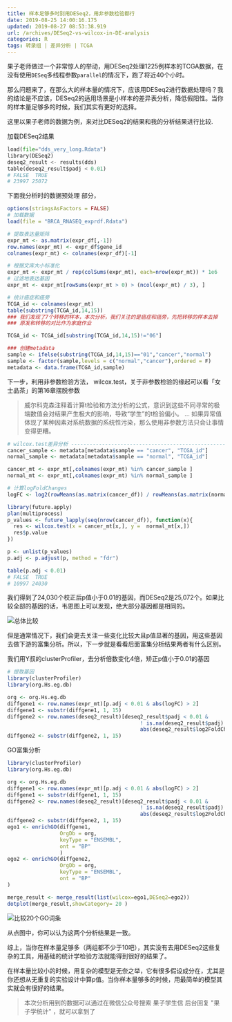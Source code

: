 ```yaml
---
title: 样本足够多时别用DESeq2，用非参数检验都行
date: 2019-08-25 14:00:16.175
updated: 2019-08-27 08:53:38.919
url: /archives/DESeq2-vs-wilcox-in-DE-analysis
categories: R
tags: 转录组 | 差异分析 | TCGA
---
```


果子老师做过一个非常惊人的举动，用DESeq2处理1225例样本的TCGA数据，在没有使用`DESeq`多线程参数`parallel`的情况下，跑了将近40个小时。

那么问题来了，在那么大的样本量的情况下，应该用DESeq2进行数据处理吗？我的结论是不应该，DESeq2的适用场景是小样本的差异表分析，降低假阳性。当你的样本量足够多的时候，我们其实有更好的选择。

这里以果子老师的数据为例，来对比DESeq2的结果和我的分析结果进行比较.

加载DESeq2结果

```python
load(file="dds_very_long.Rdata")
library(DESeq2)
deseq2_result <- results(dds)
table(deseq2_result$padj < 0.01)
# FALSE  TRUE 
# 23997 25072
```

下面我分析时的数据预处理 部分，

```r
options(stringsAsFactors = FALSE)
# 加载数据
load(file = "BRCA_RNASEQ_exprdf.Rdata")

# 提取表达量矩阵
expr_mt <- as.matrix(expr_df[,-1])
row.names(expr_mt) <- expr_df$gene_id
colnames(expr_mt) <- colnames(expr_df)[-1]

# 根据文库大小标准化
expr_mt <- expr_mt / rep(colSums(expr_mt), each=nrow(expr_mt)) * 1e6
# 过滤地表达基因
expr_mt <- expr_mt[rowSums(expr_mt > 0) > (ncol(expr_mt) / 3), ]

# 统计癌症和癌旁
TCGA_id <- colnames(expr_mt)
table(substring(TCGA_id,14,15))
### 我们发现了7个转移的样本，本次分析，我们关注的是癌症和癌旁，先把转移的样本去掉
### 原发和转移的对比作为家庭作业

TCGA_id <- TCGA_id[substring(TCGA_id,14,15)!="06"]

### 创建metadata
sample <- ifelse(substring(TCGA_id,14,15)=="01","cancer","normal")
sample <- factor(sample,levels = c("normal","cancer"),ordered = F)
metadata <- data.frame(TCGA_id,sample) 
```

下一步，利用非参数检验方法， wilcox.test，关于非参数检验的缘起可以看「女士品茶」的第16章摆脱参数

> 威尔科克森注释着计算t检验和方法分析的公式，意识到这些不同寻常的极端数值会对结果产生极大的影响，导致“学生”的t检验偏小。 ... 如果异常值体现了某种因素对系统数据的系统性污染，那么使用非参数方法只会让事情变得更糟。

```r
# wilcox.test差异分析 ---------------------------------------------------------
cancer_sample <- metadata[metadata$sample == "cancer", "TCGA_id"]
normal_sample <- metadata[metadata$sample == "normal", "TCGA_id"]

cancer_mt <- expr_mt[,colnames(expr_mt) %in% cancer_sample ]
normal_mt <- expr_mt[,colnames(expr_mt) %in% normal_sample ]

# 计算logFoldChanges
logFC <- log2(rowMeans(as.matrix(cancer_df)) / rowMeans(as.matrix(normal_df)))

library(future.apply)
plan(multiprocess)
p_values <- future_lapply(seq(nrow(cancer_df)), function(x){
  res <- wilcox.test(x = cancer_mt[x,], y =  normal_mt[x,])
  res$p.value
})

p <- unlist(p_values)
p.adj <- p.adjust(p, method = "fdr")

table(p.adj < 0.01)
# FALSE  TRUE 
# 10997 24030
```

我们得到了24,030个校正后p值小于0.01的基因，而DESeq2是25,072个。如果比较全部的基因的话，韦恩图上可以发现，绝大部分基因都是相同的。

![总体比较](https://halo-1252249331.cos.ap-shanghai.myqcloud.com/upload/2019/8/compare_total-e4635c9e41a94c169d51af5a4ae35810.png)

但是通常情况下，我们会更去关注一些变化比较大且p值显著的基因，用这些基因去做下游的富集分析。所以，下一步就是看看后面富集分析结果两者有什么区别。

我们用Y叔的clusterProfiler，去分析倍数变化4倍，矫正p值小于0.01的基因

```r
# 提取基因
library(clusterProfiler)
library(org.Hs.eg.db)

org <- org.Hs.eg.db
diffgene1 <- row.names(expr_mt)[p.adj < 0.01 & abs(logFC) > 2]
diffgene1 <- substr(diffgene1, 1, 15)
diffgene2 <- row.names(deseq2_result)[deseq2_result$padj < 0.01 & 
                                           ! is.na(deseq2_result$padj) &
                                           abs(deseq2_result$log2FoldChange) > 2]
diffgene2 <- substr(diffgene2, 1, 15)
```

GO富集分析

```r
library(clusterProfiler)
library(org.Hs.eg.db)

org <- org.Hs.eg.db
diffgene1 <- row.names(expr_mt)[p.adj < 0.01 & abs(logFC) > 2]
diffgene1 <- substr(diffgene1, 1, 15)
diffgene2 <- row.names(deseq2_result)[deseq2_result$padj < 0.01 & 
                                           ! is.na(deseq2_result$padj) &
                                           abs(deseq2_result$log2FoldChange) > 2]
diffgene2 <- substr(diffgene2, 1, 15)
ego1 <- enrichGO(diffgene1, 
                 OrgDb = org,
                 keyType = "ENSEMBL",
                 ont = "BP"
                 )
ego2 <- enrichGO(diffgene2, 
                 OrgDb = org,
                 keyType = "ENSEMBL",
                 ont = "BP"
)

merge_result <- merge_result(list(wilcox=ego1,DESeq2=ego2))
dotplot(merge_result,showCategory= 20 )
```

![比较20个GO词条](https://halo-1252249331.cos.ap-shanghai.myqcloud.com/upload/2019/8/compare_dotplot-916bf6b3815d45b288e3a5e3459bf62e.png)

从点图中，你可以认为这两个分析结果是一致。

综上，当你在样本量足够多（两组都不少于10吧），其实没有去用DESeq2这些复杂的工具，用基础的统计学检验方法就能得到很好的结果了。

在样本量比较小的时候，用复杂的模型是无奈之举，它有很多假设成分在，尤其是你还想从无重复的实验设计中算p值。当你样本量够多的时候，用最简单的模型其实就会有很好的结果。


> 本次分析用到的数据可以通过在微信公众号搜索 果子学生信 后台回复 "果子学统计" ，就可以拿到了